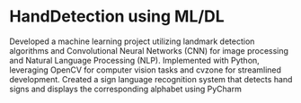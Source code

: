 # HandDetection using ML/DL
Developed a machine learning project utilizing landmark detection algorithms and Convolutional Neural Networks (CNN) for image processing and Natural Language Processing (NLP).
Implemented with Python, leveraging OpenCV for computer vision tasks and cvzone for streamlined development.
Created a sign language recognition system that detects hand signs and displays the corresponding alphabet using PyCharm 
